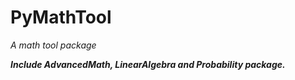 # PyMathTool

*A math tool package*

***Include AdvancedMath, LinearAlgebra and Probability package.***
